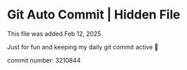 # Git Auto Commit | Hidden File

This file was added Feb 12, 2025

Just for fun and keeping my daily git commit active 🤪

commit number: 3210844
